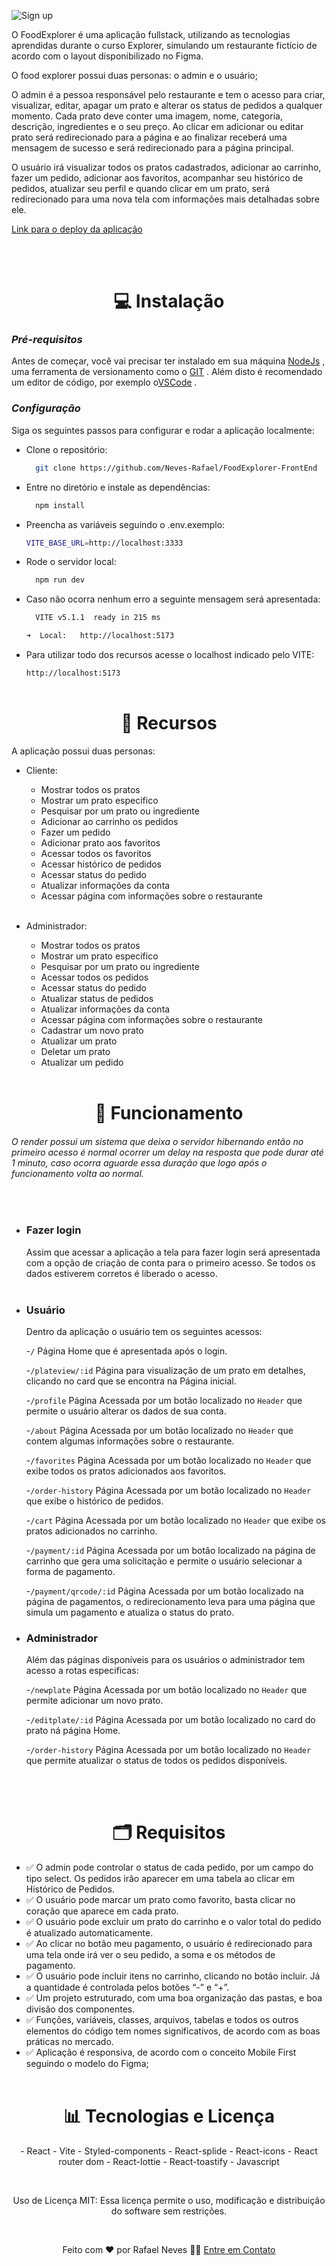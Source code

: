 ![Sign up](https://github.com/Neves-Rafael/FoodExplorer-BackEnd/assets/136202919/343527f1-3467-42b1-96a4-169c4edf79c2)

O FoodExplorer é uma aplicação fullstack, utilizando as tecnologias aprendidas durante o curso Explorer, simulando um restaurante fictício de acordo com o layout disponibilizado no Figma.

O food explorer possui duas personas: o admin e o usuário;

O admin é a pessoa responsável pelo restaurante e tem o acesso para criar, visualizar, editar, apagar um prato e alterar os status de pedidos a qualquer momento. Cada prato deve conter uma imagem, nome, categoria, descrição, ingredientes e o seu preço. Ao clicar em adicionar ou editar prato será redirecionado para a página e ao finalizar receberá uma mensagem de sucesso e será redirecionado para a página principal.

O usuário irá visualizar todos os pratos cadastrados, adicionar ao carrinho, fazer um pedido, adicionar aos favoritos, acompanhar seu histórico de pedidos, atualizar seu perfil e quando clicar em um prato, será redirecionado para uma nova tela com informações mais detalhadas sobre ele.
<br/>

<a target="_blank">[Link para o deploy da aplicação](https://foodexplorer-delivery.netlify.app/) </a>

<br/>
<br/>

<h1 align="center">💻 Instalação</h1>

### **_Pré-requisitos_**

Antes de começar, você vai precisar ter instalado em sua máquina <a target="_blank">[NodeJs](https://nodejs.org/en) </a>, uma ferramenta de versionamento como o <a target="_blank">[GIT](https://git-scm.com/) </a>.
Além disto é recomendado um editor de código, por exemplo o<a target="_blank">[VSCode](https://code.visualstudio.com/) </a>.

### **_Configuração_**

Siga os seguintes passos para configurar e rodar a aplicação localmente:

- Clone o repositório:

  ```bash
    git clone https://github.com/Neves-Rafael/FoodExplorer-FrontEnd
  ```

- Entre no diretório e instale as dependências:

  ```bash
    npm install
  ```

- Preencha as variáveis seguindo o .env.exemplo:

  ```bash
  VITE_BASE_URL=http://localhost:3333
  ```

- Rode o servidor local:

  ```bash
    npm run dev
  ```

- Caso não ocorra nenhum erro a seguinte mensagem será apresentada:

  ```bash
    VITE v5.1.1  ready in 215 ms

  ➜  Local:   http://localhost:5173
  ```

- Para utilizar todo dos recursos acesse o localhost indicado pelo VITE:

  `http://localhost:5173`
  <br/>
  <br/>

<h1 align="center">🔧 Recursos</h1>

A aplicação possui duas personas:

- Cliente:

  - Mostrar todos os pratos
  - Mostrar um prato especifico
  - Pesquisar por um prato ou ingrediente
  - Adicionar ao carrinho os pedidos
  - Fazer um pedido
  - Adicionar prato aos favoritos
  - Acessar todos os favoritos
  - Acessar histórico de pedidos
  - Acessar status do pedido
  - Atualizar informações da conta
  - Acessar página com informações sobre o restaurante
    <br/>
    <br/>

- Administrador:

  - Mostrar todos os pratos
  - Mostrar um prato especifico
  - Pesquisar por um prato ou ingrediente
  - Acessar todos os pedidos
  - Acessar status do pedido
  - Atualizar status de pedidos
  - Atualizar informações da conta
  - Acessar página com informações sobre o restaurante
  - Cadastrar um novo prato
  - Atualizar um prato
  - Deletar um prato
  - Atualizar um pedido
    <br/>
    <br/>

<h1 align="center">📑 Funcionamento</h1>

###### _O render possui um sistema que deixa o servidor hibernando então no primeiro acesso é normal ocorrer um delay na resposta que pode durar até 1 minuto, caso ocorra aguarde essa duração que logo após o funcionamento volta ao normal._

<br/>

- ### **Fazer login**

  Assim que acessar a aplicação a tela para fazer login será apresentada com a opção de criação de conta para o primeiro acesso. Se todos os dados estiverem corretos é liberado o acesso.
  <br/>
  <br/>

- ### **Usuário**

  Dentro da aplicação o usuário tem os seguintes acessos:

  -`/` Página Home que é apresentada após o login.

  -`/plateview/:id` Página para visualização de um prato em detalhes, clicando no card que se encontra na Página inicial.

  -`/profile` Página Acessada por um botão localizado no `Header` que permite o usuário alterar os dados de sua conta.

  -`/about` Página Acessada por um botão localizado no `Header` que contem algumas informações sobre o restaurante.

  -`/favorites` Página Acessada por um botão localizado no `Header` que exibe todos os pratos adicionados aos favoritos.

  -`/order-history` Página Acessada por um botão localizado no `Header` que exibe o histórico de pedidos.

  -`/cart` Página Acessada por um botão localizado no `Header` que exibe os pratos adicionados no carrinho.

  -`/payment/:id` Página Acessada por um botão localizado na página de carrinho que gera uma solicitação e permite o usuário selecionar a forma de pagamento.

  -`/payment/qrcode/:id` Página Acessada por um botão localizado na página de pagamentos, o redirecionamento leva para uma página que simula um pagamento e atualiza o status do prato.
  <br/>

- ### **Administrador**

  Além das páginas disponíveis para os usuários o administrador tem acesso a rotas especificas:

  -`/newplate` Página Acessada por um botão localizado no `Header`
  que permite adicionar um novo prato.

  -`/editplate/:id` Página Acessada por um botão localizado no card do prato ná página Home.

  -`/order-history` Página Acessada por um botão localizado no `Header` que permite atualizar o status de todos os pedidos disponíveis.

  <br/>
  <br/>

<h1 align="center">🗂️ Requisitos</h1>

- ✅ O admin pode controlar o status de cada pedido, por um campo do tipo select. Os pedidos irão aparecer em uma tabela ao clicar em Histórico de Pedidos.
- ✅ O usuário pode marcar um prato como favorito, basta clicar no coração que aparece em cada prato.
- ✅ O usuário pode excluir um prato do carrinho e o valor total do pedido é atualizado automaticamente.
- ✅ Ao clicar no botão meu pagamento, o usuário é redirecionado para uma tela onde irá ver o seu pedido, a soma e os métodos de pagamento.
- ✅ O usuário pode incluir itens no carrinho, clicando no botão incluir. Já a quantidade é controlada pelos botões “-” e “+”.
- ✅ Um projeto estruturado, com uma boa organização das pastas, e boa divisão dos componentes.
- ✅ Funções, variáveis, classes, arquivos, tabelas e todos os outros elementos do código tem nomes significativos, de acordo com as boas práticas no mercado.
- ✅ Aplicação é responsiva, de acordo com o conceito Mobile First seguindo o modelo do Figma;
  <br/>
  <br/>

<h1 align="center">📊 Tecnologias e Licença</h1>

<p align="center"> - React - Vite - Styled-components  - React-splide - React-icons - React router dom - React-lottie - React-toastify - Javascript</p>
<br/>

<p align="center"> Uso de Licença MIT: Essa licença permite o uso, modificação e distribuição do software sem restrições. </p>
<br/>

<p align="center">Feito com ❤️ por Rafael Neves 👋🏽 <a href="https://www.linkedin.com/in/rafael-neves-profile/">Entre em Contato</a></p>
